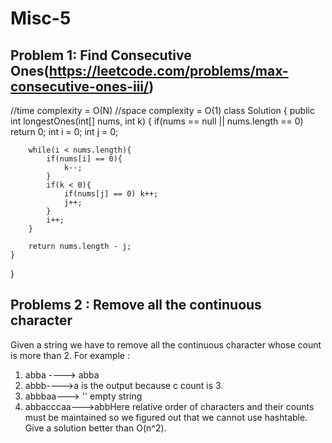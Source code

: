 # Misc-5

## Problem 1: Find Consecutive Ones(https://leetcode.com/problems/max-consecutive-ones-iii/)

//time complexity = O(N)
//space complexity = O(1)
class Solution {
    public int longestOnes(int[] nums, int k) {
        if(nums == null || nums.length == 0) return 0; 
        int i = 0; 
        int j = 0;
        
        while(i < nums.length){
            if(nums[i] == 0){
                k--; 
            }
            if(k < 0){
                if(nums[j] == 0) k++; 
                j++; 
            }
            i++;
        }
        
        return nums.length - j; 
    }
}
## Problems 2 : Remove all the continuous character

Given a string we have to remove all the continuous character whose count is more than 2.
For example :
1. abba ----> abba
2. abbb---->a is the output because c count is 3.
3. abbbaa---> '' empty string
4. abbacccaa--->abbHere relative order of characters and their counts must be maintained so we figured out that we cannot use hashtable.
Give a solution better than O(n^2).
 

